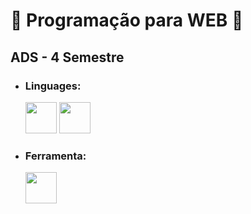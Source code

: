 # 🌸 Programação para WEB 🌸

## ADS - 4 Semestre

+ ### Linguages:
     <img heigth="50" width="50" src="https://cdn.jsdelivr.net/gh/devicons/devicon/icons/html5/html5-original.svg" />
     <img heigth="50" width="50" src="https://cdn.jsdelivr.net/gh/devicons/devicon/icons/css3/css3-original.svg" />
         
+ ### Ferramenta:
     <img heigth="50" width="50" src="https://cdn.jsdelivr.net/gh/devicons/devicon/icons/vscode/vscode-original.svg" />
          
